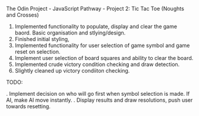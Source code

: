 The Odin Project - JavaScript Pathway - Project 2: Tic Tac Toe (Noughts and Crosses)

1. Implemented functionality to populate, display and clear the game baord. Basic organisation and stlying/design.
2. Finished initial styling, 
3. Implemented functionality for user selection of game symbol and game reset on selection. 
4. Implement user selection of board squares and ability to clear the board. 
5. Implemented crude victory condition checking and draw detection.
6. Slightly cleaned up victory condiiton checking. 

TODO: 

. Implement decision on who will go first when symbol selection is made.
    If AI, make AI move instantly. 
. Display results and draw resolutions, push user towards resetting.